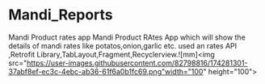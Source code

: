 # Mandi_Reports
Mandi Product rates app 
Mandi Product RAtes App which will show the details of mandi rates like potatos,onion,garlic etc.
used an rates API ,Retrofit Library,TabLayout,Fragment,Recyclerview.![mm]<img src="https://user-images.githubusercontent.com/82798816/174281301-37abf8ef-ec3c-4ebc-ab36-61f6a0b1fc69.png"width="100" height="100">


